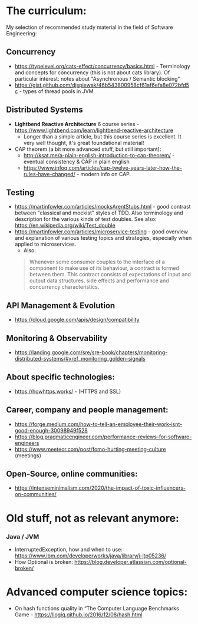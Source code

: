 
# The curriculum:
My selection of recommended study material in the field of Software Engineering:

## Concurrency
 * https://typelevel.org/cats-effect/concurrency/basics.html - Terminology and concepts for concurrency (this is not about cats library). Of particular interest: notes about "Asynchronous / Semantic blocking"
 * https://gist.github.com/djspiewak/46b543800958cf61af6efa8e072bfd5c - types of thread pools in JVM   

## Distributed Systems
 * **Lightbend Reactive Architecture** 6 course series - https://www.lightbend.com/learn/lightbend-reactive-architecture
   * Longer than a simple article, but this course series is excellent. It very well thought, it's great foundational material!
 * CAP theorem (a bit more advanced stuff, but still important):
   * http://ksat.me/a-plain-english-introduction-to-cap-theorem/ - eventual consistency & CAP in plain english
   * https://www.infoq.com/articles/cap-twelve-years-later-how-the-rules-have-changed/ - modern info on CAP.

## Testing
 * https://martinfowler.com/articles/mocksArentStubs.html - good contrast between "classical and mockist" styles of TDD.
 Also terminology and description for the various kinds of test doubles. See also: https://en.wikipedia.org/wiki/Test_double
 * https://martinfowler.com/articles/microservice-testing - good overview and explanation of various testing topics and strategies, especially when applied to microservices.
   * Also: 
   > Whenever some consumer couples to the interface of a component to make use of its behaviour, a contract is formed between them. This contract consists of expectations of input and output data structures, side effects and performance and concurrency characteristics. 


## API Management & Evolution
 * https://cloud.google.com/apis/design/compatibility

## Monitoring & Observability
 * https://landing.google.com/sre/sre-book/chapters/monitoring-distributed-systems/#xref_monitoring_golden-signals

 
## About specific technologies: 
 * https://howhttps.works/ - (HTTPS and SSL)


## Career, company and people management:
* https://forge.medium.com/how-to-tell-an-employee-their-work-isnt-good-enough-30098949f528
* https://blog.pragmaticengineer.com/performance-reviews-for-software-engineers
* https://www.meeteor.com/post/fomo-hurting-meeting-culture (meetings)

## Open-Source, online communities:
 * https://intenseminimalism.com/2020/the-impact-of-toxic-influencers-on-communities/

# Old stuff, not as relevant anymore:

### Java / JVM
 * InterruptedException, how and when to use: https://www.ibm.com/developerworks/java/library/j-jtp05236/
 * How Optional is broken: https://blog.developer.atlassian.com/optional-broken/

# Advanced computer science topics:
 * On hash functions quality in “The Computer Language Benchmarks Game - https://llogiq.github.io/2016/12/08/hash.html 
 
